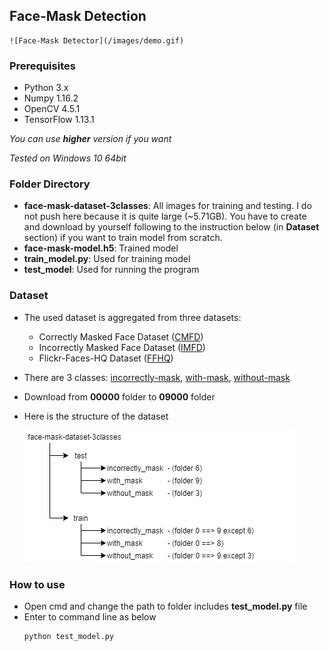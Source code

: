 ## Face-Mask Detection

	![Face-Mask Detector](/images/demo.gif)

### Prerequisites
* Python 3.x
* Numpy 1.16.2
* OpenCV 4.5.1
* TensorFlow 1.13.1

*You can use **higher** version if you want*

*Tested on Windows 10 64bit*

### Folder Directory
* **face-mask-dataset-3classes**: All images for training and testing. I do not push here because it is quite large (~5.71GB). You have to create and download by yourself following to the instruction below (in **Dataset** section) if you want to train model from scratch.
* **face-mask-model.h5**: Trained model
* **train_model.py**: Used for training model
* **test_model**: Used for running the program

### Dataset
* The used dataset is aggregated from three datasets:
    * Correctly Masked Face Dataset ([CMFD](https://github.com/cabani/MaskedFace-Net))
    * Incorrectly Masked Face Dataset ([IMFD](https://github.com/cabani/MaskedFace-Net))
    * Flickr-Faces-HQ Dataset ([FFHQ](https://github.com/NVlabs/ffhq-dataset))
* There are 3 classes: [incorrectly-mask](https://esigelec-my.sharepoint.com/personal/cabani_esigelec_fr/_layouts/15/onedrive.aspx?id=%2Fpersonal%2Fcabani%5Fesigelec%5Ffr%2FDocuments%2FMaskedFaceNetDataset%2FIMFD&originalPath=aHR0cHM6Ly9lc2lnZWxlYy1teS5zaGFyZXBvaW50LmNvbS86ZjovZy9wZXJzb25hbC9jYWJhbmlfZXNpZ2VsZWNfZnIvRWlyalM4ZXc3LTVMbk84STU2VWs2M3dCS2Vid1NsdWtGQkZCYU84TjI1d24zZz9ydGltZT1NUThJd3JBbDJVZw), [with-mask](https://esigelec-my.sharepoint.com/personal/cabani_esigelec_fr/_layouts/15/onedrive.aspx?id=%2Fpersonal%2Fcabani%5Fesigelec%5Ffr%2FDocuments%2FMaskedFaceNetDataset%2FCMFD&originalPath=aHR0cHM6Ly9lc2lnZWxlYy1teS5zaGFyZXBvaW50LmNvbS86ZjovZy9wZXJzb25hbC9jYWJhbmlfZXNpZ2VsZWNfZnIvRXYzR2RuUVN5enhQanl6VTVFbEhxYWdCbGtSQ2FLbm5DSTg1aVgtZDFMNE9IQT9ydGltZT1faHo2MXJBbDJVZw), [without-mask](https://drive.google.com/drive/folders/1tg-Ur7d4vk1T8Bn0pPpUSQPxlPGBlGfv)
* Download from **00000** folder to **09000** folder
* Here is the structure of the dataset

	![Dataset Directory](/images/dataset-directory.png)

### How to use
* Open cmd and change the path to folder includes **test_model.py** file
* Enter to command line as below
    ```
    python test_model.py
    ```